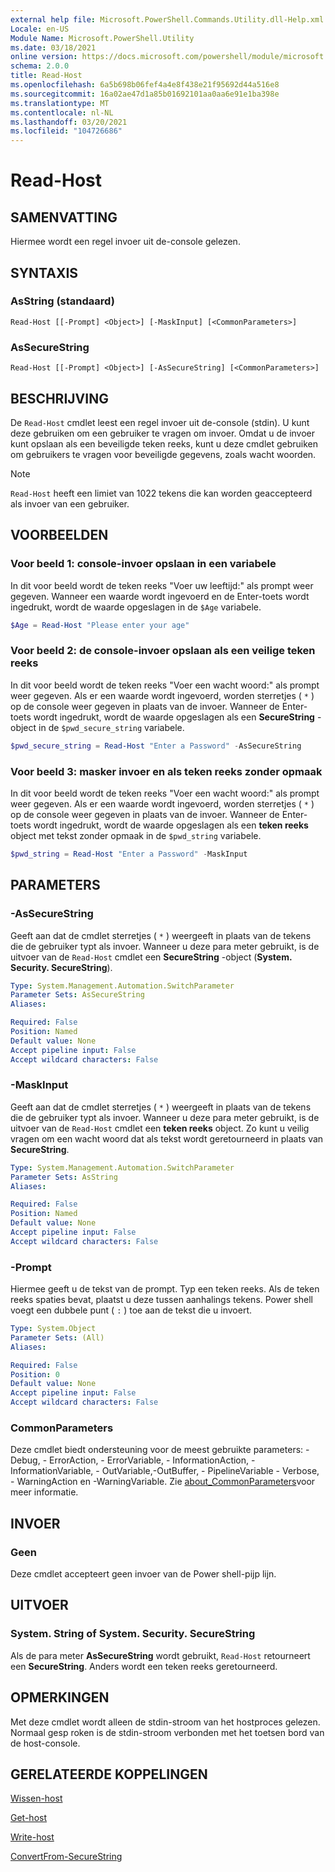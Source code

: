```yaml
---
external help file: Microsoft.PowerShell.Commands.Utility.dll-Help.xml
Locale: en-US
Module Name: Microsoft.PowerShell.Utility
ms.date: 03/18/2021
online version: https://docs.microsoft.com/powershell/module/microsoft.powershell.utility/read-host?view=powershell-7.2&WT.mc_id=ps-gethelp
schema: 2.0.0
title: Read-Host
ms.openlocfilehash: 6a5b698b06fef4a4e8f438e21f95692d44a516e8
ms.sourcegitcommit: 16a02ae47d1a85b01692101aa0aa6e91e1ba398e
ms.translationtype: MT
ms.contentlocale: nl-NL
ms.lasthandoff: 03/20/2021
ms.locfileid: "104726686"
---
```

# Read-Host

## SAMENVATTING
Hiermee wordt een regel invoer uit de-console gelezen.

## SYNTAXIS

### AsString (standaard)

```
Read-Host [[-Prompt] <Object>] [-MaskInput] [<CommonParameters>]
```

### AsSecureString

```
Read-Host [[-Prompt] <Object>] [-AsSecureString] [<CommonParameters>]
```

## BESCHRIJVING

De `Read-Host` cmdlet leest een regel invoer uit de-console (stdin). U kunt deze gebruiken om een gebruiker te vragen om invoer. Omdat u de invoer kunt opslaan als een beveiligde teken reeks, kunt u deze cmdlet gebruiken om gebruikers te vragen voor beveiligde gegevens, zoals wacht woorden.

> [!NOTE]
> `Read-Host` heeft een limiet van 1022 tekens die kan worden geaccepteerd als invoer van een gebruiker.

## VOORBEELDEN

### Voor beeld 1: console-invoer opslaan in een variabele

In dit voor beeld wordt de teken reeks "Voer uw leeftijd:" als prompt weer gegeven. Wanneer een waarde wordt ingevoerd en de Enter-toets wordt ingedrukt, wordt de waarde opgeslagen in de `$Age` variabele.

```powershell
$Age = Read-Host "Please enter your age"
```

### Voor beeld 2: de console-invoer opslaan als een veilige teken reeks

In dit voor beeld wordt de teken reeks "Voer een wacht woord:" als prompt weer gegeven. Als er een waarde wordt ingevoerd, worden sterretjes ( `*` ) op de console weer gegeven in plaats van de invoer. Wanneer de Enter-toets wordt ingedrukt, wordt de waarde opgeslagen als een **SecureString** -object in de `$pwd_secure_string` variabele.

```powershell
$pwd_secure_string = Read-Host "Enter a Password" -AsSecureString
```

### Voor beeld 3: masker invoer en als teken reeks zonder opmaak

In dit voor beeld wordt de teken reeks "Voer een wacht woord:" als prompt weer gegeven. Als er een waarde wordt ingevoerd, worden sterretjes ( `*` ) op de console weer gegeven in plaats van de invoer. Wanneer de Enter-toets wordt ingedrukt, wordt de waarde opgeslagen als een **teken reeks** object met tekst zonder opmaak in de `$pwd_string` variabele.

```powershell
$pwd_string = Read-Host "Enter a Password" -MaskInput
```

## PARAMETERS

### -AsSecureString

Geeft aan dat de cmdlet sterretjes ( `*` ) weergeeft in plaats van de tekens die de gebruiker typt als invoer. Wanneer u deze para meter gebruikt, is de uitvoer van de `Read-Host` cmdlet een **SecureString** -object (**System. Security. SecureString**).

```yaml
Type: System.Management.Automation.SwitchParameter
Parameter Sets: AsSecureString
Aliases:

Required: False
Position: Named
Default value: None
Accept pipeline input: False
Accept wildcard characters: False
```

### -MaskInput

Geeft aan dat de cmdlet sterretjes ( `*` ) weergeeft in plaats van de tekens die de gebruiker typt als invoer. Wanneer u deze para meter gebruikt, is de uitvoer van de `Read-Host` cmdlet een **teken reeks** object.
Zo kunt u veilig vragen om een wacht woord dat als tekst wordt geretourneerd in plaats van **SecureString**.

```yaml
Type: System.Management.Automation.SwitchParameter
Parameter Sets: AsString
Aliases:

Required: False
Position: Named
Default value: None
Accept pipeline input: False
Accept wildcard characters: False
```

### -Prompt

Hiermee geeft u de tekst van de prompt. Typ een teken reeks. Als de teken reeks spaties bevat, plaatst u deze tussen aanhalings tekens. Power shell voegt een dubbele punt ( `:` ) toe aan de tekst die u invoert.

```yaml
Type: System.Object
Parameter Sets: (All)
Aliases:

Required: False
Position: 0
Default value: None
Accept pipeline input: False
Accept wildcard characters: False
```

### CommonParameters

Deze cmdlet biedt ondersteuning voor de meest gebruikte parameters: -Debug, - ErrorAction, - ErrorVariable, - InformationAction, -InformationVariable, - OutVariable,-OutBuffer, - PipelineVariable - Verbose, - WarningAction en -WarningVariable. Zie [about_CommonParameters](https://go.microsoft.com/fwlink/?LinkID=113216)voor meer informatie.

## INVOER

### Geen

Deze cmdlet accepteert geen invoer van de Power shell-pijp lijn.

## UITVOER

### System. String of System. Security. SecureString

Als de para meter **AsSecureString** wordt gebruikt, `Read-Host` retourneert een **SecureString**. Anders wordt een teken reeks geretourneerd.

## OPMERKINGEN

Met deze cmdlet wordt alleen de stdin-stroom van het hostproces gelezen. Normaal gesp roken is de stdin-stroom verbonden met het toetsen bord van de host-console.

## GERELATEERDE KOPPELINGEN

[Wissen-host](../microsoft.powershell.core/clear-host.md)

[Get-host](Get-Host.md)

[Write-host](Write-Host.md)

[ConvertFrom-SecureString](../Microsoft.PowerShell.Security/ConvertFrom-SecureString.md)
